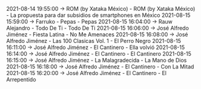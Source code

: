 2021-08-14 19:55:00 -> ROM (by Xataka México) - ROM (by Xataka México) - La propuesta para dar subsidios de smartphones en México
2021-08-15 15:59:00 -> Farruko - Pepas - Pepas
2021-08-15 16:04:00 -> Rauw Alejandro - Todo De Ti - Todo De Ti
2021-08-15 16:06:00 -> José Alfredo Jiménez - Fiesta Latina - No Me Amenaces
2021-08-15 16:08:00 -> José Alfredo Jiménez - Las 100 Clasicas Vol. 1 - El Perro Negro
2021-08-15 16:11:00 -> José Alfredo Jiménez - El Cantinero - Ella volvió
2021-08-15 16:14:00 -> José Alfredo Jiménez - El Cantinero - El Cantinero
2021-08-15 16:15:00 -> José Alfredo Jiménez - La Malagradecida - La Mano de Dios
2021-08-15 16:18:00 -> José Alfredo Jiménez - El Cantinero - Con La Mitad
2021-08-15 16:20:00 -> José Alfredo Jiménez - El Cantinero - El Arrepentido

